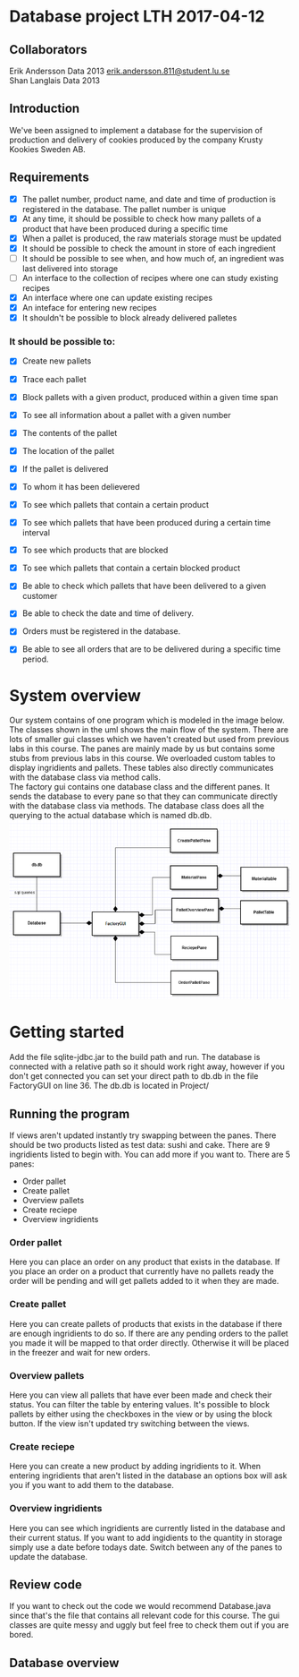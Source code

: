 # Database project LTH 2017-04-12
## Collaborators
Erik Andersson Data 2013 erik.andersson.811@student.lu.se  
  Shan Langlais Data 2013
## Introduction
We've been assigned to implement a database for the supervision of production and delivery of cookies produced by the company Krusty Kookies Sweden AB.
## Requirements
- [x] The pallet number, product name, and date and time of production is registered in the database. The pallet number is unique
- [x] At any time, it should be possible to check how many pallets of a product that have been produced during a specific time
- [x] When a pallet is produced, the raw materials storage must be updated
- [x] It should be possible to check the amount in store of each ingredient
- [ ] It should be possible to see when, and how much of, an ingredient was last delivered into storage
- [ ] An interface to the collection of recipes where one can study existing recipes
- [x] An interface where one can update existing recipes
- [x] An inteface for entering new recipes
- [x] It shouldn't be possible to block already delivered palletes  
### It should be possible to: 
- [x] Create new pallets
- [x] Trace each pallet 
- [x] Block pallets with a given product, produced within a given time span
- [x] To see all information about a pallet with a given number 
- [x] The contents of the pallet
- [x] The location of the pallet
- [x] If the pallet is delivered 
- [x] To whom it has been delievered
- [x] To see which pallets that contain a certain product
- [x] To see which pallets that have been produced during a certain time interval
- [x] To see which products that are blocked
- [x] To see which pallets that contain a certain blocked product
- [x] Be able to check which pallets that have been delivered to a given customer
- [x] Be able to check the date and time of delivery.

- [x] Orders must be registered in the database. 
- [x] Be able to see all orders that are to be delivered during a specific time period.
# System overview
Our system contains of one program which is modeled in the image below. The classes shown in the uml shows the main flow of the system. There are lots of smaller gui classes which we haven't created but used from previous labs in this course. The panes are mainly made by us but contains some stubs from previous labs in this course. We overloaded custom tables to display ingridients and pallets. These tables also directly communicates with the database class via method calls.    
The factory gui contains one database class and the different panes. It sends the database to every pane so that they can communicate directly with the database class via methods. The database class does all the querying to the actual database which is named db.db.
![System overview image](dbproject.png?raw=true "System Overview")
# Getting started
Add the file sqlite-jdbc.jar to the build path and run.
The database is connected with a relative path so it should work 
right away, however if you don't get connected you can set your direct
path to db.db in the file FactoryGUI on line 36. The db.db is located in
Project/
## Running the program
If views aren't updated instantly try swapping between the panes.
There should be two products listed as test data: sushi and cake. There
are 9 ingridients listed to begin with. You can add more if you want to.
There are 5 panes:
* Order pallet
* Create pallet
* Overview pallets
* Create reciepe
* Overview ingridients
### Order pallet
Here you can place an order on any product that exists in the database.
If you place an order on a product that currently have no pallets ready
the order will be pending and will get pallets added to it when they are
made.
### Create pallet
Here you can create pallets of products that exists in the database if
there are enough ingridients to do so. If there are any pending orders 
to the pallet you made it will be mapped to that order directly. Otherwise
it will be placed in the freezer and wait for new orders.
### Overview pallets
Here you can view all pallets that have ever been made and check their 
status. You can filter the table by entering values. It's possible to 
block pallets by either using the checkboxes in the view or by using the
block button. If the view isn't updated try switching between the views.
### Create reciepe
Here you can create a new product by adding ingridients to it. When entering
ingridients that aren't listed in the database an options box will ask you
if you want to add them to the database. 
### Overview ingridients
Here you can see which ingridients are currently listed in the database and
their current status. If you want to add ingidients to the quantity in storage
simply use a date before todays date. Switch between any of the panes to update
the database.  
## Review code
If you want to check out the code we would recommend Database.java since
that's the file that contains all relevant code for this course. The gui
classes are quite messy and uggly but feel free to check them out if you
are bored.
## Database overview
